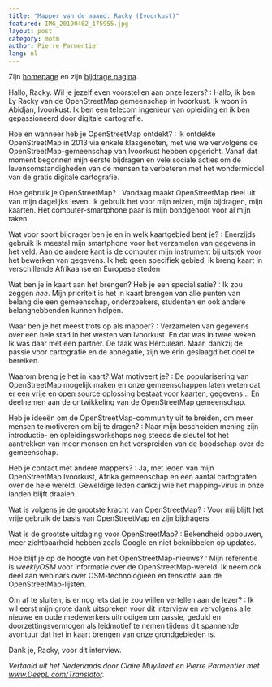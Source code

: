 ```yaml
---
title: "Mapper van de maand: Racky (Ivoorkust)"
featured: IMG_20190402_175955.jpg
layout: post
category: motm
author: Pierre Parmentier
lang: nl
---
```


Zijn [homepage](https://www.openstreetmap.org/user/racky) en zijn [bijdrage pagina](https://hdyc.neis-one.org/?racky).

Hallo, Racky. Wil je jezelf even voorstellen aan onze lezers?
: Hallo, ik ben Ly Racky van de OpenStreetMap gemeenschap in Ivoorkust. Ik woon in Abidjan, Ivoorkust. Ik ben een telecom ingenieur van opleiding en ik ben gepassioneerd door digitale cartografie.

Hoe en wanneer heb je OpenStreetMap ontdekt?
: Ik ontdekte OpenStreetMap in 2013 via enkele klasgenoten, met wie we vervolgens de OpenStreetMap-gemeenschap van Ivoorkust hebben opgericht. Vanaf dat moment begonnen mijn eerste bijdragen en vele sociale acties om de levensomstandigheden van de mensen te verbeteren met het wondermiddel van de gratis digitale cartografie.

Hoe gebruik je OpenStreetMap?
: Vandaag maakt OpenStreetMap deel uit van mijn dagelijks leven. Ik gebruik het voor mijn reizen, mijn bijdragen, mijn kaarten. Het computer-smartphone paar is mijn bondgenoot voor al mijn taken.

Wat voor soort bijdrager ben je en in welk kaartgebied bent je?
: Enerzijds gebruik ik meestal mijn smartphone voor het verzamelen van gegevens in het veld. Aan de andere kant is de computer mijn instrument bij uitstek voor het bewerken van gegevens. Ik heb geen specifiek gebied, ik breng kaart in verschillende Afrikaanse en Europese steden

Wat ben je in kaart aan het brengen? Heb je een specialisatie?
: Ik zou zeggen _nee_. Mijn prioriteit is het in kaart brengen van alle punten van belang die een gemeenschap, onderzoekers, studenten en ook andere belanghebbenden kunnen helpen.

Waar ben je het meest trots op als mapper?
: Verzamelen van gegevens over een hele stad in het westen van Ivoorkust. En dat was in twee weken. Ik was daar met een partner. De taak was Herculean. Maar, dankzij de passie voor cartografie en de abnegatie, zijn we erin geslaagd het doel te bereiken.

Waarom breng je het in kaart? Wat motiveert je?
: De popularisering van OpenStreetMap mogelijk maken en onze gemeenschappen laten weten dat er een vrije en open source oplossing bestaat voor kaarten, gegevens... En deelnemen aan de ontwikkeling van de OpenStreetMap gemeenschap.

Heb je ideeën om de OpenStreetMap-community uit te breiden, om meer mensen te motiveren om bij te dragen?
: Naar mijn bescheiden mening zijn introductie- en opleidingsworkshops nog steeds de sleutel tot het aantrekken van meer mensen en het verspreiden van de boodschap over de gemeenschap.

Heb je contact met andere mappers?
: Ja, met leden van mijn OpenStreetMap Ivoorkust, Afrika gemeenschap en een aantal cartografen over de hele wereld. Geweldige leden dankzij wie het mapping-virus in onze landen blijft draaien.

Wat is volgens je de grootste kracht van OpenStreetMap?
: Voor mij blijft het vrije gebruik de basis van OpenStreetMap en zijn bijdragers

Wat is de grootste uitdaging voor OpenStreetMap?
: Bekendheid opbouwen, meer zichtbaarheid hebben zoals Google en niet beknibbelen op updates.

Hoe blijf je op de hoogte van het OpenStreetMap-nieuws?
: Mijn referentie is _weeklyOSM_ voor informatie over de OpenStreetMap-wereld. Ik neem ook deel aan webinars over OSM-technologieën en tenslotte aan de OpenStreetMap-lijsten.

Om af te sluiten, is er nog iets dat je zou willen vertellen aan de lezer?
: Ik wil eerst mijn grote dank uitspreken voor dit interview en vervolgens alle nieuwe en oude medewerkers uitnodigen om passie, geduld en doorzettingsvermogen als leidmotief te nemen tijdens dit spannende avontuur dat het in kaart brengen van onze grondgebieden is.

Dank je, Racky, voor dit interview.

*Vertaald uit het Nederlands door Claire Muyllaert en Pierre Parmentier met www.DeepL.com/Translator.*
